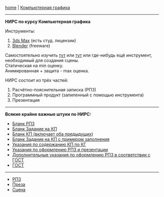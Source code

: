 [home](https://github.com/dKosarevsky/iu7/blob/master/2020_2021_5sem.md) | [Компьютерная графика](computer_graphics.md)
____________________________________
**НИРС по курсу Компьютерная графика**

Инструменты:
1. [3ds Max](https://www.autodesk.com/products/3ds-max/free-trial) (есть студ. лицензии)
2. [Blender](https://www.blender.org/) (freeware)

Самостоятельно изучить [тут](https://www.youtube.com/playlist?list=PLkxXQ3ugQK2PEUO9a2_FZMmXGXy83P4XN) или [тут](https://www.youtube.com/c/PolygonRunway) или где-нибудь ещё инструмент, необходимый для создания сцены. \
Статическая на min оценку. \
Анимированная + защита - max оценка.

НИРС состоит из трёх частей:
1. Расчётно-пояснительная записка (РПЗ) 
2. Программный продукт (запиленный с помощью инструмента)
3. Презентация
____________________________________
**Всякие крайне важные штуки по НИРС:**
* [Бланк РПЗ](https://drive.google.com/file/d/1Vt_GI6_fCPA0NUNbyspX9rr8jEDFyaG3/view?usp=sharing)
* [Бланк Задание на КП](https://drive.google.com/file/d/111xAqypWjy2kBzaO_9ejez2Ug1Hy6m8v/view?usp=sharing)
* [Бланк КП (включает оба предыдущих)](https://drive.google.com/file/d/1vYXGGNdhV8x0rCUtbB2631eWgAcq7cdY/view?usp=sharing)
* [Бланк Задание на КП с примером заполнения](https://drive.google.com/file/d/1Edt_wDl6l9lli6jVIbnGZ03MW8SZJ2J9/view?usp=sharing)
* [Указания по содержанию КП по КГ](https://drive.google.com/file/d/1jpIlXyjTwUmXY4ogKQX9wZaf6a-jZc1_/view?usp=sharing)
* [Указания по оформлению РПЗ и презентации](https://drive.google.com/file/d/13G7YeaXQaa_VvUD7b3yN4rsrjCuEaiZd/view?usp=sharing)
* [Дополнительные указания по оформлению РПЗ в соответствии с ГОСТ](https://drive.google.com/file/d/1hSfF3hXj0J06JHMl1E_8YiGfOHXzB1Bu/view?usp=sharing)
* [ГОСТ](https://drive.google.com/file/d/1xCHaR60dpLDRRLmjil1U75ZzFzRjcM_D/view?usp=sharing)
____________________________________

* [РПЗ](https://mttoffice-my.sharepoint.com/:w:/g/personal/dkosarevsky_mtt_ru/EfTVR4FghixAhNHJmp40ANIBHA0vZ5CAuWR0uzQBfmwLSQ?e=xtKpvA)
* [Преза](https://mttoffice-my.sharepoint.com/:p:/g/personal/dkosarevsky_mtt_ru/ETNvC8H1LDFFhtgkVR__zssBwWI8b379zeMvlutuuirYbw?e=oDHuX5)
* [Сцена](https://www.youtube.com/watch?v=vSGZFLS6J0A&feature=youtu.be)
